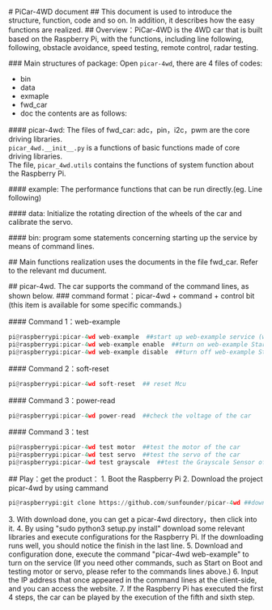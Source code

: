 # PiCar-4WD document
## This document is used to introduce the structure, function, code and so on. In addition, it describes how the easy functions are realized. 
## Overview：PiCar-4WD is the 4WD car that is built based on the Raspberry Pi, with the functions, including line following, following, obstacle avoidance, speed testing,  remote control, radar testing.

### Main structures of package:
Open `picar-4wd`, there are 4 files of codes:
 - bin
 - data
 - exmaple
 - fwd_car
 - doc the contents are as follows:

#### picar-4wd: The files of fwd_car: adc，pin，i2c，pwm are the core driving libraries.   
`picar_4wd.__init__.py` is a functions of basic functions made of core driving libraries.  
The file, `picar_4wd.utils` contains the functions of system function about the Raspberry Pi. 

#### example: The performance functions that can be run directly.(eg. Line following)

#### data: Initialize the rotating direction of the wheels of the car and calibrate the servo.


#### bin: program some statements concerning starting up the service by means of command lines.

## Main functions realization uses the documents in the file fwd_car. Refer to the  relevant md ducument.

## picar-4wd. The car supports the command of the command lines, as shown below.
### command format：picar-4wd + command + control bit (this item is available for some specific commands.)  

#### Command 1：web-example
```python
pi@raspberrypi:picar-4wd web-example  ##start up web-example service (with the prerequisite that there is no setting of Start On Boot).
pi@raspberrypi:picar-4wd web-example enable  ##turn on web-example Start On Boot
pi@raspberrypi:picar-4wd web-example disable  ##turn off web-example Start On Boot
```
#### Command 2：soft-reset
```python
pi@raspberrypi:picar-4wd soft-reset  ## reset Mcu
```
#### Command 3：power-read
```python
pi@raspberrypi:picar-4wd power-read  ##check the voltage of the car
```
#### Command 3：test
```python
pi@raspberrypi:picar-4wd test motor  ##test the motor of the car
pi@raspberrypi:picar-4wd test servo  ##test the servo of the car
pi@raspberrypi:picar-4wd test grayscale  ##test the Grayscale Sensor of the car
```

## Play：get the product：
1. Boot the Raspberry Pi
2. Download the project picar-4wd by using cammand
```python
pi@raspberrypi:git clone https://github.com/sunfounder/picar-4wd ##download the project
```
3. With download done, you can get a picar-4wd directory，then click into it.
4. By using "sudo python3 setup.py install" download some relevant libraries and execute configurations for the Raspberry Pi. If the downloading runs well, you should notice the finish in the last line.
5. Download and configuration done, execute the command "picar-4wd web-example" to turn on the service (If you need other commands, such as Start on Boot and testing motor or servo, please refer to the commands lines above.)
6. Input the IP address that once appeared in the command lines at the client-side, and you can access the website.
7. If the Raspberry Pi has executed the first 4 steps, the car can be played by the execution of the fifth and sixth step.

